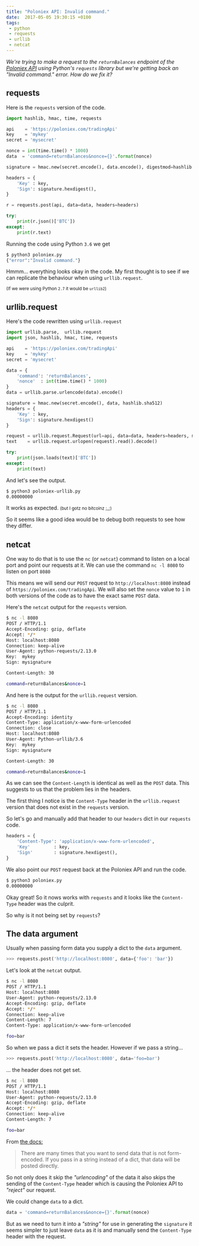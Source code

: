 ```yaml
---
title: "Poloniex API: Invalid command."
date:  2017-05-05 19:30:15 +0100
tags:
 - python
 - requests
 - urllib
 - netcat
---
```


*We're trying to make a request to the `returnBalances` 
endpoint of the [Poloniex API](https://poloniex.com/support/api/)
using Python's `requests` library but we're getting back
an "Invalid command." error. How do we fix it?*

## requests 

Here is the `requests` version of the code.

```python
import hashlib, hmac, time, requests

api    = 'https://poloniex.com/tradingApi'
key    = 'mykey'
secret = 'mysecret'

nonce = int(time.time() * 1000)
data  = 'command=returnBalances&nonce={}'.format(nonce)

signature = hmac.new(secret.encode(), data.encode(), digestmod=hashlib.sha512)

headers = {
    'Key' : key,
    'Sign': signature.hexdigest(),
}

r = requests.post(api, data=data, headers=headers)

try:
    print(r.json()['BTC'])
except:
    print(r.text)
```

Running the code using Python `3.6` we get

```bash
$ python3 poloniex.py
{"error":"Invalid command."}
```

Hmmm... everything looks okay in the code. My first thought is to
see if we can replicate the behaviour when using `urllib.request`.

<small>(If we were using Python `2.7` it would be `urllib2`)</small>

## urllib.request

Here's the code rewritten using `urllib.request`

```python
import urllib.parse,  urllib.request
import json, hashlib, hmac, time, requests

api    = 'https://poloniex.com/tradingApi'
key    = 'mykey'
secret = 'mysecret'

data = {
    'command': 'returnBalances',
    'nonce'  : int(time.time() * 1000)
}
data = urllib.parse.urlencode(data).encode()

signature = hmac.new(secret.encode(), data, hashlib.sha512)
headers = {
    'Key' : key,
    'Sign': signature.hexdigest()
}

request = urllib.request.Request(url=api, data=data, headers=headers, method='POST')
text    = urllib.request.urlopen(request).read().decode()

try:
    print(json.loads(text)['BTC'])
except:
    print(text)
```

And let's see the output.

```bash
$ python3 poloniex-urllib.py
0.00000000
```

It works as expected. <small>(but I gotz no bitcoinz ;_;)</small>

So it seems like a good idea would be to debug both requests to 
see how they differ.

## netcat

One way to do that is to use the `nc` (or `netcat`) command to listen
on a local port and point our requests at it. We can use the command
`nc -l 8080` to listen on port `8080`

This means we will send our `POST` request to `http://localhost:8080`
instead of `https://poloniex.com/tradingApi`. We will also set the `nonce` value to `1` in both versions 
of the code as to have the exact same `POST` data.

Here's the `netcat` output for the `requests` version.

```bash
$ nc -l 8080
POST / HTTP/1.1
Accept-Encoding: gzip, deflate
Accept: */*
Host: localhost:8080
Connection: keep-alive
User-Agent: python-requests/2.13.0
Key:  mykey
Sign: mysignature

Content-Length: 30

command=returnBalances&nonce=1
```

And here is the output for the `urllib.request` version.

```bash
$ nc -l 8080
POST / HTTP/1.1
Accept-Encoding: identity
Content-Type: application/x-www-form-urlencoded
Connection: close
Host: localhost:8080
User-Agent: Python-urllib/3.6
Key:  mykey
Sign: mysignature

Content-Length: 30

command=returnBalances&nonce=1
```

As we can see the `Content-Length` is identical as well as the `POST` data.
This suggests to us that the problem lies in the headers.

The first thing I notice is the `Content-Type` header in the `urllib.request`
version that does not exist in the `requests` version.

So let's go and manually add that header to our `headers` dict in our
`requests` code.

```python
headers = {
    'Content-Type': 'application/x-www-form-urlencoded',
    'Key'         : key,
    'Sign'        : signature.hexdigest(),
}
```

We also point our `POST` request back at the Poloniex API and run
the code.

```bash
$ python3 poloniex.py
0.00000000
```

Okay great! So it nows works with `requests` and it looks like 
the `Content-Type` header was the culprit. 

So why is it not being set by `requests`?

## The data argument

Usually when passing form data you supply a dict to the `data` argument.

```python
>>> requests.post('http://localhost:8080', data={'foo': 'bar'})
```

Let's look at the `netcat` output.

```bash
$ nc -l 8080
POST / HTTP/1.1
Host: localhost:8080
User-Agent: python-requests/2.13.0
Accept-Encoding: gzip, deflate
Accept: */*
Connection: keep-alive
Content-Length: 7
Content-Type: application/x-www-form-urlencoded

foo=bar
```

So when we pass a dict it sets the header. However if we pass
a string...

```python
>>> requests.post('http://localhost:8080', data='foo=bar')
```

... the header does not get set.

```bash
$ nc -l 8080
POST / HTTP/1.1
Host: localhost:8080
User-Agent: python-requests/2.13.0
Accept-Encoding: gzip, deflate
Accept: */*
Connection: keep-alive
Content-Length: 7

foo=bar
```

From [the docs:](http://docs.python-requests.org/en/latest/user/quickstart/#more-complicated-post-requests)

> There are many times that you want to send data that is not form-encoded. 
> If you pass in a string instead of a dict, that data will be posted directly.

So not only does it skip the *"urlencoding"* of the data it also skips the
sending of the `Content-Type` header which is causing the Poloniex API 
to *"reject"* our request.

We could change `data` to a dict.

```python
data = 'command=returnBalances&nonce={}'.format(nonce)
```

But as we need to turn it into a *"string"* for use in generating the `signature`
it seems simpler to just leave `data` as it is and manually send the
`Content-Type` header with the request.
